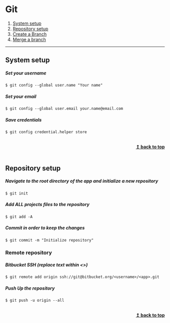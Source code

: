 # Git

1. [System setup](#system-setup)
2. [Repository setup](#repository-setup)
3. [Create a Branch](#create-a-branch)
4. [Merge a branch](#merge-a-branch)

---

## System setup
##### Set your username
```shell
$ git config --global user.name "Your name"
```
##### Set your email
```shell
$ git config --global user.email your.name@email.com
```
##### Save credentials
```shell
$ git config credential.helper store
```

<br>
<div align="right">
    <b><a href="#git">↥ back to top</a></b>
</div>
<br>

## Repository setup
##### Navigate to the root directory of the app and initialize a new repository
```shell
$ git init
```
##### Add ALL projects files to the repository
```shell
$ git add -A
```
##### Commit in order to keep the changes
```shell
$ git commit -m "Initialize repository"
```

### Remote repository
##### Bitbucket SSH (replace text within <>)
```shell
$ git remote add origin ssh://git@bitbucket.org/<username>/<app>.git
```
##### Push Up the repository
```shell
$ git push -u origin --all
```

<br>
<div align="right">
    <b><a href="#git">↥ back to top</a></b>
</div>
<br>
